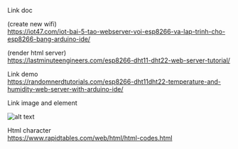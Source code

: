 Link doc

(create new wifi)   
https://iot47.com/iot-bai-5-tao-webserver-voi-esp8266-va-lap-trinh-cho-esp8266-bang-arduino-ide/

(render html server)  
https://lastminuteengineers.com/esp8266-dht11-dht22-web-server-tutorial/

Link demo  
https://randomnerdtutorials.com/esp8266-dht11dht22-temperature-and-humidity-web-server-with-arduino-ide/

Link image and element   

![alt text](https://i.imgur.com/p4f9F5A.png "Title")


Html character  
https://www.rapidtables.com/web/html/html-codes.html


